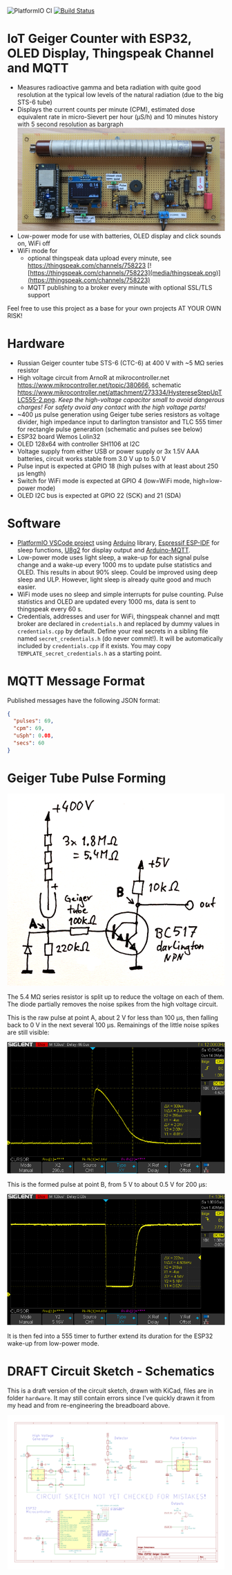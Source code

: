 ![PlatformIO CI](https://github.com/grillbaer/esp32-geiger-counter/workflows/PlatformIO%20CI/badge.svg) [![Build Status](https://travis-ci.org/grillbaer/esp32-geiger-counter.svg?branch=master)](https://travis-ci.org/grillbaer/esp32-geiger-counter)

# IoT Geiger Counter with ESP32, OLED Display, Thingspeak Channel and MQTT

- Measures radioactive gamma and beta radiation with quite good resolution at the typical low levels of the natural radiation (due to the big STS-6 tube)
- Displays the current counts per minute (CPM), estimated dose equivalent rate in micro-Sievert per hour (µS/h) and 10 minutes history with 5 second resolution as bargraph
![Circuit Board](media/geiger-counter-pcb.jpg)
- Low-power mode for use with batteries, OLED display and click sounds on, WiFi off
- WiFi mode for
  - optional thingspeak data upload every minute, see https://thingspeak.com/channels/758223
[![https://thingspeak.com/channels/758223](media/thingspeak.png)](https://thingspeak.com/channels/758223)
  - MQTT publishing to a broker every minute with optional SSL/TLS support

Feel free to use this project as a base for your own projects AT YOUR OWN RISK!

# Hardware

- Russian Geiger counter tube STS-6 (CTC-6) at 400 V with ~5 M&#937; series resistor
- High voltage circuit from ArnoR at mikrocontroller.net https://www.mikrocontroller.net/topic/380666, schematic https://www.mikrocontroller.net/attachment/273334/HystereseStepUpTLC555-2.png. *Keep the high-voltage capacitor small to avoid dangerous charges! For safety avoid any contact with the high voltage parts!*
- ~400 µs pulse generation using Geiger tube series resistors as voltage divider, high impedance input to darlington transistor and TLC 555 timer for rectangle pulse generation (schematic and pulses see below)
- ESP32 board Wemos Lolin32
- OLED 128x64 with controller SH1106 at I2C
- Voltage supply from either USB or power supply or 3x 1.5V AAA batteries, circuit works stable from 3.0 V up to 5.0 V
- Pulse input is expected at GPIO 18 (high pulses with at least about 250 µs length)
- Switch for WiFi mode is expected at GPIO 4 (low=WiFi mode, high=low-power mode)
- OLED I2C bus is expected at GPIO 22 (SCK) and 21 (SDA)

# Software

- [PlatformIO VSCode project](https://github.com/platformio/platformio-vscode-ide) using [Arduino](https://github.com/arduino/Arduino) library, [Espressif ESP-IDF](https://github.com/espressif/esp-idf) for sleep functions, [U8g2](https://github.com/olikraus/u8g2) for display output and [Arduino-MQTT](https://github.com/256dpi/arduino-mqtt).
- Low-power mode uses light sleep, a wake-up for each signal pulse change and a wake-up every 1000 ms to update pulse statistics and OLED. This results in about 90% sleep. Could be improved using deep sleep and ULP. However, light sleep is already quite good and much easier.
- WiFi mode uses no sleep and simple interrupts for pulse counting. Pulse statistics and OLED are updated every 1000 ms, data is sent to thingspeak every 60 s.
- Credentials, addresses and user for WiFi, thingspeak channel and mqtt broker are declared in `credentials.h` and replaced by dummy values in `credentials.cpp` by default. Define your real secrets in a sibling file named `secret_credentials.h` (do never commit!). It will be automatically included by `credentials.cpp` if it exists. You may copy `TEMPLATE_secret_credentials.h` as a starting point.

# MQTT Message Format

Published messages have the following JSON format:
```json
{
  "pulses": 69,
  "cpm": 69,
  "uSph": 0.08,
  "secs": 60
}
```

# Geiger Tube Pulse Forming

![Pulse forming schematic](media/pulse-forming-schematic.png)

The 5.4 M&#937; series resistor is split up to reduce the voltage on each of them. The diode partially removes the noise spikes from the high voltage circuit.

This is the raw pulse at point A, about 2 V for less than 100 µs, then falling back to 0 V in the next several 100 µs. Remainings of the little noise spikes are still visible:

![Raw pulse at point A](media/geiger-signal-raw.png)

This is the formed pulse at point B, from 5 V to about 0.5 V for 200 µs:

![Formed pulse at output point B](media/geiger-signal-formed.png)

It is then fed into a 555 timer to further extend its duration for the ESP32 wake-up from low-power mode.

# DRAFT Circuit Sketch - Schematics

This is a draft version of the circuit sketch, drawn with KiCad, files are in folder `hardware`.
It may still contain errors since I've quickly drawn it from my head and from re-engineering the breadboard above.

![Schematics](media/kicad-circuit-sketch.png)